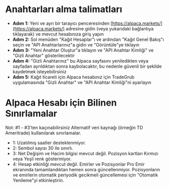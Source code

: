 # **Anahtarları alma talimatları**
- **Adım 1:** Yeni ve ayrı bir tarayıcı penceresinden [https://alpaca.markets/](https://alpaca.markets/) adresine gidin (veya yukarıdaki bağlantıya tıklayarak) ve mevcut hesabınıza giriş yapın
- **Adım 2:** Sol menüden "Kağıt Hesaplar"ı ve ardından "Kağıt Genel Bakış"ı seçin ve "API Anahtarlarınız"a gidin ve "Görüntüle"ye tıklayın
- **Adım 3:** "Yeni Anahtar Oluştur"a tıklayın ve "API Anahtar Kimliği" ve "Gizli Anahtar" gösterilecektir
- **Adım 4:** "Gizli Anahtarınız" bu Alpaca sayfasını yeniledikten veya sayfadan ayrıldıktan sonra kaybolacaktır, bu nedenle güvenli bir şekilde kaydetmek isteyebilirsiniz
- **Adım 5:** Kağıt ticareti için Alpaca hesabınız için TradeGrub uygulamasında "Gizli Anahtar" ve "API Anahtar Kimliği"ni ayarlayın

# Alpaca Hesabı için Bilinen Sınırlamalar
Not: #1 - #3'ten kaçınabilirsiniz Alternatif veri kaynağı (örneğin TD Ameritrade) kullanılarak sınırlamalar.
- 1: Uzatılmış saatler desteklenmiyor.
- 2: Sembol sayısı 30 ile sınırlı.
- 3: Net Değişim ve Hacim bilgisi mevcut değil. Pozisyon kartları Kırmızı veya Yeşil renk göstermiyor.
- 4: Hesap etkinliği mevcut değil. Emirler ve Pozisyonlar Pro Emir ekranında tamamlandıktan hemen sonra güncellenmiyor. Pozisyonların ve emirlerin otomatik periyodik gecikmeli güncellemesi için "Otomatik Yenileme"yi etkinleştirin.

